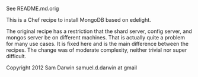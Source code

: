 See README.md.orig

This is a Chef recipe to install MongoDB based on edelight.  

The original recipe has a restriction that the shard server, config server, and mongos server be on different machines.  That is actually quite a problem for many use cases.   It is fixed here and is the main difference between the recipes.  The change was of moderate complexity, neither trivial nor super difficult.


Copyright 2012 Sam Darwin samuel.d.darwin at gmail

